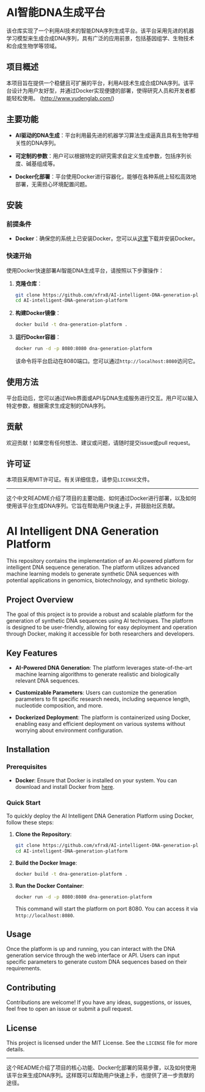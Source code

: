 
# AI智能DNA生成平台

该仓库实现了一个利用AI技术的智能DNA序列生成平台。该平台采用先进的机器学习模型来生成合成DNA序列，具有广泛的应用前景，包括基因组学、生物技术和合成生物学等领域。

## 项目概述

本项目旨在提供一个稳健且可扩展的平台，利用AI技术生成合成DNA序列。该平台设计为用户友好型，并通过Docker实现便捷的部署，使得研究人员和开发者都能轻松使用。
(http://www.yudenglab.com/)

## 主要功能

- **AI驱动的DNA生成**：平台利用最先进的机器学习算法生成逼真且具有生物学相关性的DNA序列。

- **可定制的参数**：用户可以根据特定的研究需求自定义生成参数，包括序列长度、碱基组成等。

- **Docker化部署**：平台使用Docker进行容器化，能够在各种系统上轻松高效地部署，无需担心环境配置问题。

## 安装

### 前提条件

- **Docker**：确保您的系统上已安装Docker。您可以从[这里](https://www.docker.com/get-started)下载并安装Docker。

### 快速开始

使用Docker快速部署AI智能DNA生成平台，请按照以下步骤操作：

1. **克隆仓库**：

   ```bash
   git clone https://github.com/xfrx8/AI-intelligent-DNA-generation-platform.git
   cd AI-intelligent-DNA-generation-platform
   ```

2. **构建Docker镜像**：

   ```bash
   docker build -t dna-generation-platform .
   ```

3. **运行Docker容器**：

   ```bash
   docker run -d -p 8080:8080 dna-generation-platform
   ```

   该命令将平台启动在8080端口。您可以通过`http://localhost:8080`访问它。

## 使用方法

平台启动后，您可以通过Web界面或API与DNA生成服务进行交互。用户可以输入特定参数，根据需求生成定制的DNA序列。

## 贡献

欢迎贡献！如果您有任何想法、建议或问题，请随时提交issue或pull request。

## 许可证

本项目采用MIT许可证。有关详细信息，请参见`LICENSE`文件。

---

这个中文README介绍了项目的主要功能、如何通过Docker进行部署，以及如何使用该平台生成DNA序列。它旨在帮助用户快速上手，并鼓励社区贡献。

# AI Intelligent DNA Generation Platform

This repository contains the implementation of an AI-powered platform for intelligent DNA sequence generation. The platform utilizes advanced machine learning models to generate synthetic DNA sequences with potential applications in genomics, biotechnology, and synthetic biology.

## Project Overview

The goal of this project is to provide a robust and scalable platform for the generation of synthetic DNA sequences using AI techniques. The platform is designed to be user-friendly, allowing for easy deployment and operation through Docker, making it accessible for both researchers and developers.

## Key Features

- **AI-Powered DNA Generation**: The platform leverages state-of-the-art machine learning algorithms to generate realistic and biologically relevant DNA sequences.

- **Customizable Parameters**: Users can customize the generation parameters to fit specific research needs, including sequence length, nucleotide composition, and more.

- **Dockerized Deployment**: The platform is containerized using Docker, enabling easy and efficient deployment on various systems without worrying about environment configuration.

## Installation

### Prerequisites

- **Docker**: Ensure that Docker is installed on your system. You can download and install Docker from [here](https://www.docker.com/get-started).

### Quick Start

To quickly deploy the AI Intelligent DNA Generation Platform using Docker, follow these steps:

1. **Clone the Repository**:

   ```bash
   git clone https://github.com/xfrx8/AI-intelligent-DNA-generation-platform.git
   cd AI-intelligent-DNA-generation-platform
   ```

2. **Build the Docker Image**:

   ```bash
   docker build -t dna-generation-platform .
   ```

3. **Run the Docker Container**:

   ```bash
   docker run -d -p 8080:8080 dna-generation-platform
   ```

   This command will start the platform on port 8080. You can access it via `http://localhost:8080`.

## Usage

Once the platform is up and running, you can interact with the DNA generation service through the web interface or API. Users can input specific parameters to generate custom DNA sequences based on their requirements.

## Contributing

Contributions are welcome! If you have any ideas, suggestions, or issues, feel free to open an issue or submit a pull request.

## License

This project is licensed under the MIT License. See the `LICENSE` file for more details.

---

这个README介绍了项目的核心功能、Docker化部署的简易步骤，以及如何使用该平台来生成DNA序列。这样既可以帮助用户快速上手，也提供了进一步贡献的途径。
